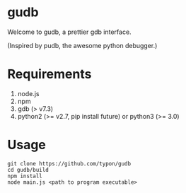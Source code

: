 gudb
=====
Welcome to gudb, a prettier gdb interface. 


(Inspired by pudb, the awesome python debugger.)

Requirements
======

1. node.js
2. npm
3. gdb (> v7.3)
4. 
    python2 (>= v2.7, pip install future)
    or
    python3 (>= 3.0)

Usage
======

    git clone https://github.com/typon/gudb 
    cd gudb/build
    npm install
    node main.js <path to program executable>



